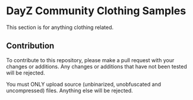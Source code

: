 # DayZ Community Clothing Samples

This section is for anything clothing related.

## Contribution

To contribute to this repository, please make a pull request with your changes or additions. Any changes or additions that have not been tested will be rejected.

You must ONLY upload source (unbinarized, unobfuscated and uncompressed) files. Anything else will be rejected.